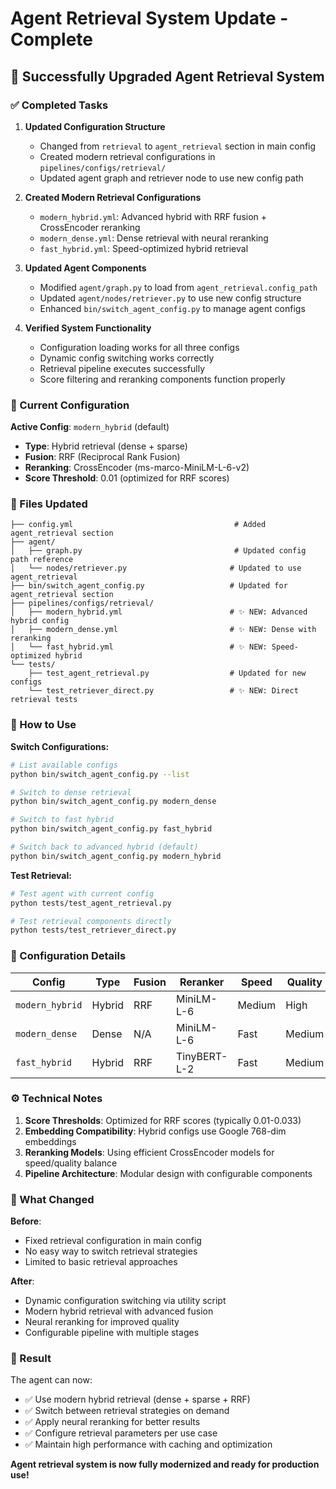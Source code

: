 # Agent Retrieval System Update - Complete

## 🎉 Successfully Upgraded Agent Retrieval System

### ✅ Completed Tasks

1. **Updated Configuration Structure**
   - Changed from `retrieval` to `agent_retrieval` section in main config
   - Created modern retrieval configurations in `pipelines/configs/retrieval/`
   - Updated agent graph and retriever node to use new config path

2. **Created Modern Retrieval Configurations**
   - `modern_hybrid.yml`: Advanced hybrid with RRF fusion + CrossEncoder reranking
   - `modern_dense.yml`: Dense retrieval with neural reranking 
   - `fast_hybrid.yml`: Speed-optimized hybrid retrieval

3. **Updated Agent Components** 
   - Modified `agent/graph.py` to load from `agent_retrieval.config_path`
   - Updated `agent/nodes/retriever.py` to use new config structure
   - Enhanced `bin/switch_agent_config.py` to manage agent configs

4. **Verified System Functionality**
   - Configuration loading works for all three configs
   - Dynamic config switching works correctly  
   - Retrieval pipeline executes successfully
   - Score filtering and reranking components function properly

### 🔧 Current Configuration

**Active Config**: `modern_hybrid` (default)
- **Type**: Hybrid retrieval (dense + sparse)
- **Fusion**: RRF (Reciprocal Rank Fusion) 
- **Reranking**: CrossEncoder (ms-marco-MiniLM-L-6-v2)
- **Score Threshold**: 0.01 (optimized for RRF scores)

### 📁 Files Updated

```
├── config.yml                                    # Added agent_retrieval section
├── agent/
│   ├── graph.py                                  # Updated config path reference
│   └── nodes/retriever.py                       # Updated to use agent_retrieval
├── bin/switch_agent_config.py                   # Updated for agent_retrieval section
├── pipelines/configs/retrieval/
│   ├── modern_hybrid.yml                        # ✨ NEW: Advanced hybrid config
│   ├── modern_dense.yml                         # ✨ NEW: Dense with reranking  
│   └── fast_hybrid.yml                          # ✨ NEW: Speed-optimized hybrid
└── tests/
    ├── test_agent_retrieval.py                  # Updated for new configs
    └── test_retriever_direct.py                 # ✨ NEW: Direct retrieval tests
```

### 🚀 How to Use

**Switch Configurations:**
```bash
# List available configs
python bin/switch_agent_config.py --list

# Switch to dense retrieval
python bin/switch_agent_config.py modern_dense

# Switch to fast hybrid
python bin/switch_agent_config.py fast_hybrid

# Switch back to advanced hybrid (default)
python bin/switch_agent_config.py modern_hybrid
```

**Test Retrieval:**
```bash
# Test agent with current config
python tests/test_agent_retrieval.py

# Test retrieval components directly  
python tests/test_retriever_direct.py
```

### 🎯 Configuration Details

| Config | Type | Fusion | Reranker | Speed | Quality |
|--------|------|--------|----------|-------|---------|
| `modern_hybrid` | Hybrid | RRF | MiniLM-L-6 | Medium | High |
| `modern_dense` | Dense | N/A | MiniLM-L-6 | Fast | Medium |
| `fast_hybrid` | Hybrid | RRF | TinyBERT-L-2 | Fast | Medium |

### ⚙️ Technical Notes

1. **Score Thresholds**: Optimized for RRF scores (typically 0.01-0.033)
2. **Embedding Compatibility**: Hybrid configs use Google 768-dim embeddings 
3. **Reranking Models**: Using efficient CrossEncoder models for speed/quality balance
4. **Pipeline Architecture**: Modular design with configurable components

### 🔄 What Changed

**Before**: 
- Fixed retrieval configuration in main config
- No easy way to switch retrieval strategies
- Limited to basic retrieval approaches

**After**:
- Dynamic configuration switching via utility script
- Modern hybrid retrieval with advanced fusion
- Neural reranking for improved quality
- Configurable pipeline with multiple stages

### 🎉 Result

The agent can now:
- ✅ Use modern hybrid retrieval (dense + sparse + RRF)
- ✅ Switch between retrieval strategies on demand
- ✅ Apply neural reranking for better results
- ✅ Configure retrieval parameters per use case
- ✅ Maintain high performance with caching and optimization

**Agent retrieval system is now fully modernized and ready for production use!**
